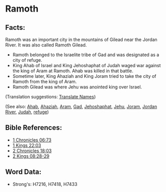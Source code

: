 # Ramoth #

## Facts: ##

Ramoth was an important city in the mountains of Gilead near the Jordan River. It was also called Ramoth Gilead.

* Ramoth belonged to the Israelite tribe of Gad and was designated as a city of refuge.
* King Ahab of Israel and King Jehoshaphat of Judah waged war against the king of Aram at Ramoth. Ahab was killed in that battle.
* Sometime later, King Ahaziah and King Joram tried to take the city of Ramoth from the king of Aram.
* Ramoth Gilead was where Jehu was anointed king over Israel.

(Translation suggestions: [Translate Names](rc://en/ta/man/translate/translate-names))

(See also: [Ahab](../names/ahab.md), [Ahaziah](../names/ahaziah.md), [Aram](../names/aram.md), [Gad](../names/gad.md), [Jehoshaphat](../names/jehoshaphat.md), [Jehu](../names/jehu.md), [Joram](../names/joram.md), [Jordan River](../names/jordanriver.md), [Judah](../names/kingdomofjudah.md), [refuge](../other/refuge.md))

## Bible References: ##

* [1 Chronicles 06:73](rc://en/tn/help/1ch/06/73)
* [1 Kings 22:03](rc://en/tn/help/1ki/22/03)
* [2 Chronicles 18:03](rc://en/tn/help/2ch/18/03)
* [2 Kings 08:28-29](rc://en/tn/help/2ki/08/28)

## Word Data: ##

* Strong's: H7216, H7418, H7433

